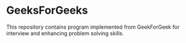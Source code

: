 # GeeksForGeeks
This repository contains program implemented from GeekForGeek for interview and enhancing problem solving skills.
